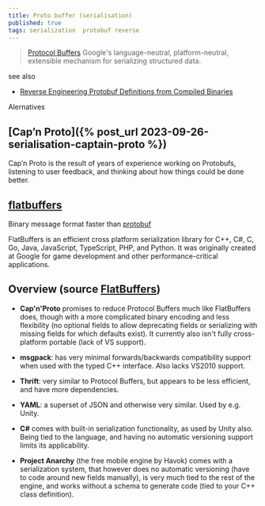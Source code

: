 ```yaml
---
title: Proto buffer (serialisation)
published: true
tags: serialization  protobuf reverse
---
```

> [Protocol Buffers](https://developers.google.com/protocol-buffers/)
Google's language-neutral, platform-neutral, extensible mechanism for serializing structured data.

see also
- [	Reverse Engineering Protobuf Definitions from Compiled Binaries](https://news.ycombinator.com/item?id=39654445)

Alernatives

## [Cap’n Proto]({% post_url 2023-09-26-serialisation-captain-proto %})

Cap’n Proto is the result of years of experience working on Protobufs, listening to user feedback, and thinking about how things could be done better.


## [flatbuffers](https://google.github.io/flatbuffers/)

Binary message format faster than [protobuf]()

FlatBuffers is an efficient cross platform serialization library for C++, C#, C, Go, Java, JavaScript, TypeScript, PHP, and Python. It was originally created at Google for game development and other performance-critical applications.

## Overview (source [FlatBuffers](https://google.github.io/flatbuffers/flatbuffers_benchmarks.html))

- **Cap'n'Proto** promises to reduce Protocol Buffers much like FlatBuffers does, though with a more complicated binary encoding and less flexibility (no optional fields to allow deprecating fields or serializing with missing fields for which defaults exist). It currently also isn't fully cross-platform portable (lack of VS support).
    
- **msgpack**: has very minimal forwards/backwards compatibility support when used with the typed C++ interface. Also lacks VS2010 support.
    
- **Thrift**: very similar to Protocol Buffers, but appears to be less efficient, and have more dependencies.
    
- **YAML**: a superset of JSON and otherwise very similar. Used by e.g. Unity.
    
- **C#** comes with built-in serialization functionality, as used by Unity also. Being tied to the language, and having no automatic versioning support limits its applicability.
    
- **Project Anarchy** (the free mobile engine by Havok) comes with a serialization system, that however does no automatic versioning (have to code around new fields manually), is very much tied to the rest of the engine, and works without a schema to generate code (tied to your C++ class definition).
